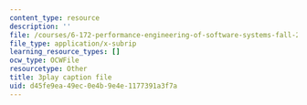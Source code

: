 ```yaml
---
content_type: resource
description: ''
file: /courses/6-172-performance-engineering-of-software-systems-fall-2018/d45fe9ea49ec0e4b9e4e1177391a3f7a_6I26_r1BKd8.srt
file_type: application/x-subrip
learning_resource_types: []
ocw_type: OCWFile
resourcetype: Other
title: 3play caption file
uid: d45fe9ea-49ec-0e4b-9e4e-1177391a3f7a
---
```

